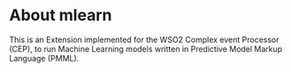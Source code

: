 About mlearn
======

This is an Extension implemented for the WSO2 Complex event Processor (CEP), to run Machine Learning models written in Predictive Model Markup Language (PMML).



